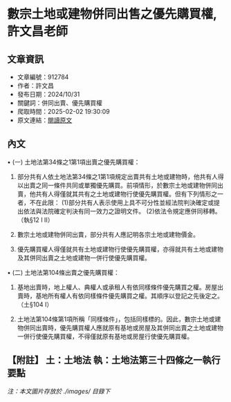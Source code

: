 # 數宗土地或建物併同出售之優先購買權,許文昌老師

## 文章資訊
- 文章編號：912784
- 作者：許文昌
- 發布日期：2024/10/31
- 關鍵詞：併同出賣、優先購買權
- 爬取時間：2025-02-02 19:30:09
- 原文連結：[閱讀原文](https://real-estate.get.com.tw/Columns/detail.aspx?no=912784)

## 內文
• (一) 土地法第34條之1第1項出賣之優先購買權：

1. 部分共有人依土地法第34條之1第1項規定出賣共有土地或建物時，他共有人得以出賣之同一條件共同或單獨優先購買。前項情形，於數宗土地或建物併同出賣，他共有人得僅就其共有之土地或建物行使優先購買權。但有下列情形之一者，不在此限： (1)部分共有人表示使用上具不可分性並經法院判決確定或提出依法與法院確定判決有同一效力之證明文件。 (2)依法令規定應併同移轉。（執§12 I II）

2. 數宗土地或建物併同出賣，部分共有人應記明各宗土地或建物價金。

3. 優先購買權人得僅就共有土地或建物行使優先購買權，亦得就共有土地或建物及其併同出賣之土地或建物一併行使優先購買權。

• (二) 土地法第104條出賣之優先購買權：

1. 基地出賣時，地上權人、典權人或承租人有依同樣條件優先購買之權。房屋出賣時，基地所有權人有依同樣條件優先購買之權。其順序以登記之先後定之。（土§104 I）

2. 土地法第104條第1項所稱「同樣條件」，包括同樣標的。因此，數宗土地或建物併同出賣時，優先購買權人應就原有基地或房屋及其併同出賣之土地或建物一併行使優先購買權，不得僅就原有基地或房屋行使優先購買權。

【附註】 土：土地法 執：土地法第三十四條之一執行要點
---
*注：本文圖片存放於 ./images/ 目錄下*
